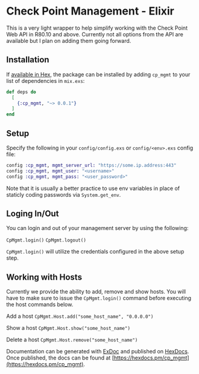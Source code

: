 # Check Point Management - Elixir

This is a very light wrapper to help simplify working with the Check Point Web API in R80.10 and above. Currently  not all options from the API are available but I plan on adding them going forward. 

## Installation

If [available in Hex](https://hex.pm/docs/publish), the package can be installed
by adding `cp_mgmt` to your list of dependencies in `mix.exs`:

```elixir
def deps do
  [
    {:cp_mgmt, "~> 0.0.1"}
  ]
end
```

## Setup

Specify the following in your `config/config.exs` or `config/<env>.exs` config file:

```elixir
config :cp_mgmt, mgmt_server_url: "https://some.ip.address:443"
config :cp_mgmt, mgmt_user: "<username>"
config :cp_mgmt, mgmt_pass: "<user_password>"
```
Note that it is usually a better practice to use env variables in place of staticly coding passwords via `System.get_env`.

## Loging In/Out

You can login and out of your management server by using the following:

`CpMgmt.login()`
`CpMgmt.logout()`

`CpMgmt.login()` will utilize the credentials configured in the above setup step.

## Working with Hosts

Currently we provide the ability to add, remove and show hosts. You will have to make sure to issue the `CpMgmt.login()` command before executing the host commands below.

Add a host
`CpMgmt.Host.add("some_host_name", "0.0.0.0")`

Show a host
`CpMgmt.Host.show("some_host_name")`

Delete a host
`CpMgmt.Host.remove("some_host_name")`


Documentation can be generated with [ExDoc](https://github.com/elixir-lang/ex_doc)
and published on [HexDocs](https://hexdocs.pm). Once published, the docs can
be found at [https://hexdocs.pm/cp_mgmt](https://hexdocs.pm/cp_mgmt).

